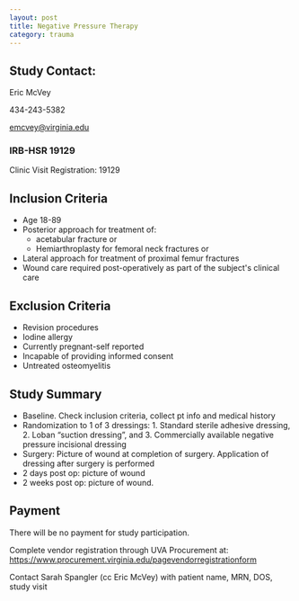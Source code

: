 ```yaml
---
layout: post
title: Negative Pressure Therapy
category: trauma
---
```


## Study Contact:  
Eric McVey

434-243-5382

emcvey@virginia.edu

### IRB-HSR 19129
Clinic Visit Registration:
19129

##  Inclusion Criteria
- Age 18-89
- Posterior approach for treatment of:
	- acetabular fracture or
	- Hemiarthroplasty  for femoral neck fractures or
- Lateral approach for treatment of proximal femur fractures
- Wound care required post-operatively as part of the subject's clinical care

##  Exclusion Criteria

- Revision procedures
- Iodine allergy
- Currently pregnant-self reported
- Incapable of providing informed consent
- Untreated osteomyelitis

## Study Summary

- Baseline.  Check inclusion criteria, collect pt info and medical history
- Randomization to 1 of 3 dressings: 1. Standard sterile adhesive dressing, 2. Loban “suction dressing”, and 3. Commercially available negative pressure incisional dressing
- Surgery: Picture of wound at completion of surgery.  Application of dressing after surgery is performed
- 2 days post op: picture of wound
- 2 weeks post op: picture of wound.

## Payment

There will be no payment for study participation.

Complete vendor registration through UVA Procurement at: https://www.procurement.virginia.edu/pagevendorregistrationform

Contact Sarah Spangler (cc Eric McVey) with patient name, MRN, DOS, study visit
